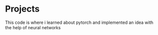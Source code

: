 # Projects
This code  is where i learned about pytorch and implemented an idea with the help of neural networks
